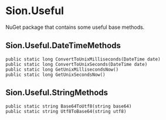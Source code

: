 # Sion.Useful

NuGet package that contains some useful base methods.

## Sion.Useful.DateTimeMethods

```
public static long ConvertToUnixMilliseconds(DateTime date)
public static long ConvertToUnixSeconds(DateTime date)
public static long GetUnixMillisecondsNow()
public static long GetUnixSecondsNow()
```

## Sion.Useful.StringMethods

```
public static string Base64ToUtf8(string base64)
public static string Utf8ToBase64(string utf8)
```
